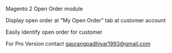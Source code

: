 Magento 2 Open Order module

Display open order at "My Open Order" tab at customer account

Easily identify open order for customer

For Pro Version contact
gaurangpadhiyar1993@gmail.com
